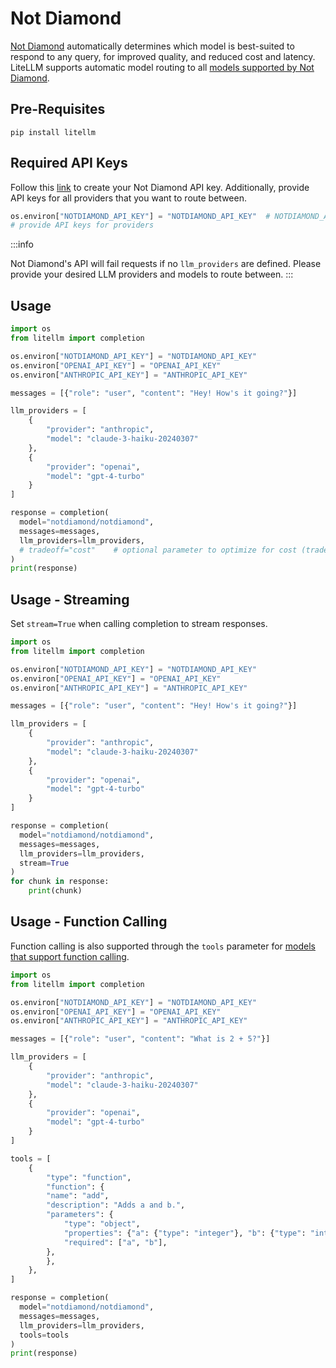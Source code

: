 # Not Diamond

[Not Diamond](https://www.notdiamond.ai/) automatically determines which model is best-suited to respond to any query, for improved quality, and reduced cost and latency. LiteLLM supports automatic model routing to all [models supported by Not Diamond](https://notdiamond.readme.io/v1.0.0/docs/llm-models).

## Pre-Requisites

`pip install litellm`

## Required API Keys

Follow this [link](https://app.notdiamond.ai/keys) to create your Not Diamond API key. Additionally, provide API keys for all providers that you want to route between.

```python
os.environ["NOTDIAMOND_API_KEY"] = "NOTDIAMOND_API_KEY"  # NOTDIAMOND_API_KEY
# provide API keys for providers
```

:::info

Not Diamond's API will fail requests if no `llm_providers` are defined. Please provide your desired LLM providers and models to route between.
:::

## Usage

```python
import os
from litellm import completion

os.environ["NOTDIAMOND_API_KEY"] = "NOTDIAMOND_API_KEY"
os.environ["OPENAI_API_KEY"] = "OPENAI_API_KEY"
os.environ["ANTHROPIC_API_KEY"] = "ANTHROPIC_API_KEY"

messages = [{"role": "user", "content": "Hey! How's it going?"}]

llm_providers = [
    {
        "provider": "anthropic",
        "model": "claude-3-haiku-20240307"
    },
    {
        "provider": "openai",
        "model": "gpt-4-turbo"
    }
]

response = completion(
  model="notdiamond/notdiamond",
  messages=messages,
  llm_providers=llm_providers,
  # tradeoff="cost"    # optional parameter to optimize for cost (tradeoff="cost") or latency (tradeoff="latency") without degrading quality
)
print(response)
```

## Usage - Streaming

Set `stream=True` when calling completion to stream responses.

```python
import os
from litellm import completion

os.environ["NOTDIAMOND_API_KEY"] = "NOTDIAMOND_API_KEY"
os.environ["OPENAI_API_KEY"] = "OPENAI_API_KEY"
os.environ["ANTHROPIC_API_KEY"] = "ANTHROPIC_API_KEY"

messages = [{"role": "user", "content": "Hey! How's it going?"}]

llm_providers = [
    {
        "provider": "anthropic",
        "model": "claude-3-haiku-20240307"
    },
    {
        "provider": "openai",
        "model": "gpt-4-turbo"
    }
]

response = completion(
  model="notdiamond/notdiamond",
  messages=messages,
  llm_providers=llm_providers,
  stream=True
)
for chunk in response:
    print(chunk)
```

## Usage - Function Calling

Function calling is also supported through the `tools` parameter for [models that support function calling](https://notdiamond.readme.io/docs/function-calling).

```python
import os
from litellm import completion

os.environ["NOTDIAMOND_API_KEY"] = "NOTDIAMOND_API_KEY"
os.environ["OPENAI_API_KEY"] = "OPENAI_API_KEY"
os.environ["ANTHROPIC_API_KEY"] = "ANTHROPIC_API_KEY"

messages = [{"role": "user", "content": "What is 2 + 5?"}]

llm_providers = [
    {
        "provider": "anthropic",
        "model": "claude-3-haiku-20240307"
    },
    {
        "provider": "openai",
        "model": "gpt-4-turbo"
    }
]

tools = [
    {
        "type": "function",
        "function": {
        "name": "add",
        "description": "Adds a and b.",
        "parameters": {
            "type": "object",
            "properties": {"a": {"type": "integer"}, "b": {"type": "integer"}},
            "required": ["a", "b"],
        },
        },
    },
]

response = completion(
  model="notdiamond/notdiamond",
  messages=messages,
  llm_providers=llm_providers,
  tools=tools
)
print(response)
```
